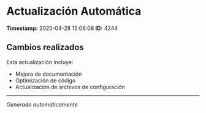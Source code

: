 # Actualización Automática

**Timestamp:** 2025-04-28 15:06:08
**ID:** 4244

## Cambios realizados

Esta actualización incluye:
- Mejora de documentación
- Optimización de código
- Actualización de archivos de configuración

---
*Generado automáticamente*
